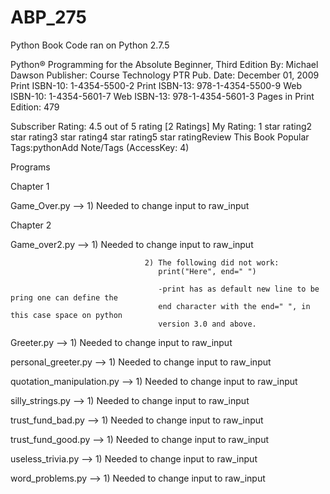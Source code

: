 ABP_275
=======

Python Book Code ran on Python 2.7.5

Python® Programming for the Absolute Beginner, Third Edition
By: Michael Dawson
Publisher: Course Technology PTR
Pub. Date: December 01, 2009
Print ISBN-10: 1-4354-5500-2
Print ISBN-13: 978-1-4354-5500-9
Web ISBN-10: 1-4354-5601-7
Web ISBN-13: 978-1-4354-5601-3
Pages in Print Edition: 479

Subscriber Rating: 4.5 out of 5 rating [2 Ratings]
My Rating: 1 star rating2 star rating3 star rating4 star rating5 star ratingReview This Book
Popular Tags:pythonAdd Note/Tags (AccessKey: 4)

Programs

Chapter 1

Game_Over.py               -->    1) Needed to change input to raw_input

Chapter 2        

Game_over2.py              -->    1) Needed to change input to raw_input

                                  2) The following did not work:     
                                     print("Here", end=" ") 
                           
                                     -print has as default new line to be pring one can define the 
                                     end character with the end=" ", in this case space on python
                                     version 3.0 and above.

Greeter.py                 -->     1) Needed to change input to raw_input

personal_greeter.py        -->     1) Needed to change input to raw_input

quotation_manipulation.py  -->     1) Needed to change input to raw_input

silly_strings.py           -->     1) Needed to change input to raw_input

trust_fund_bad.py          -->     1) Needed to change input to raw_input

trust_fund_good.py         -->     1) Needed to change input to raw_input

useless_trivia.py          -->     1) Needed to change input to raw_input

word_problems.py           -->     1) Needed to change input to raw_input




